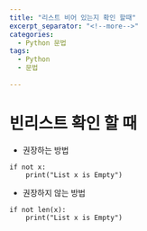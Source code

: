 ```yaml
---
title: "리스트 비어 있는지 확인 할때"
excerpt_separator: "<!--more-->"
categories:
  - Python 문법
tags:
  - Python
  - 문법
  
---
```


# 빈리스트 확인 할 때

- 권장하는 방법 
```
if not x:
    print("List x is Empty")
```

- 권장하지 않는 방법
```
if not len(x):
    print("List x is Empty")
```
